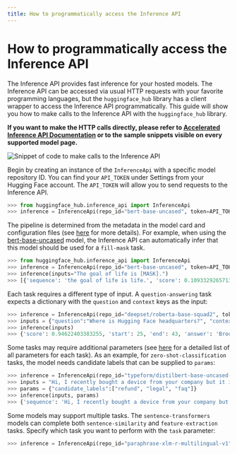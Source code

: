 ```yaml
---
title: How to programmatically access the Inference API
---
```


# How to programmatically access the Inference API

The Inference API provides fast inference for your hosted models. The Inference API can be accessed via usual HTTP requests with your favorite programming languages, but the `huggingface_hub` library has a client wrapper to access the Inference API programmatically. This guide will show you how to make calls to the Inference API with the `huggingface_hub` library.

**If you want to make the HTTP calls directly, please refer to [Accelerated Inference API Documentation](https://api-inference.huggingface.co/docs/python/html/index.html) or to the sample snippets visible on every supported model page.**

![Snippet of code to make calls to the Inference API](/docs/assets/hub/inference_api_snippet.png)

Begin by creating an instance of the `InferenceApi` with a specific model repository ID. You can find your `API_TOKEN` under Settings from your Hugging Face account. The `API_TOKEN` will allow you to send requests to the Inference API.

```python
>>> from huggingface_hub.inference_api import InferenceApi
>>> inference = InferenceApi(repo_id="bert-base-uncased", token=API_TOKEN)
```

The pipeline is determined from the metadata in the model card and configuration files (see [here](https://huggingface.co/docs/hub/main#how-is-a-models-type-of-inference-api-and-widget-determined) for more details). For example, when using the [bert-base-uncased](https://huggingface.co/bert-base-uncased) model, the Inference API can automatically infer that this model should be used for a `fill-mask` task.

```python
>>> from huggingface_hub.inference_api import InferenceApi
>>> inference = InferenceApi(repo_id="bert-base-uncased", token=API_TOKEN)
>>> inference(inputs="The goal of life is [MASK].")
>>> [{'sequence': 'the goal of life is life.', 'score': 0.10933292657136917, 'token': 2166, 'token_str': 'life'}]
```

Each task requires a different type of input. A `question-answering` task expects a dictionary with the `question` and `context` keys as the input:

```python
>>> inference = InferenceApi(repo_id="deepset/roberta-base-squad2", token=API_TOKEN)
>>> inputs = {"question":"Where is Hugging Face headquarters?", "context":"Hugging Face is based in Brooklyn, New York. There is also an office in Paris, France."}
>>> inference(inputs)
>>> {'score': 0.94622403383255, 'start': 25, 'end': 43, 'answer': 'Brooklyn, New York'}
```

Some tasks may require additional parameters (see [here](https://api-inference.huggingface.co/docs/python/html/detailed_parameters.html) for a detailed list of all parameters for each task). As an example, for `zero-shot-classification` tasks, the model needs candidate labels that can be supplied to `params`:

```python
>>> inference = InferenceApi(repo_id="typeform/distilbert-base-uncased-mnli", token=API_TOKEN)
>>> inputs = "Hi, I recently bought a device from your company but it is not working as advertised and I would like to get reimbursed!"
>>> params = {"candidate_labels":["refund", "legal", "faq"]}
>>> inference(inputs, params)
>>> {'sequence': 'Hi, I recently bought a device from your company but it is not working as advertised and I would like to get reimbursed!', 'labels': ['refund', 'faq', 'legal'], 'scores': [0.9378499388694763, 0.04914155602455139, 0.013008488342165947]}
```

Some models may support multiple tasks. The `sentence-transformers` models can complete both `sentence-similarity` and `feature-extraction` tasks. Specify which task you want to perform with the `task` parameter:

```python
>>> inference = InferenceApi(repo_id="paraphrase-xlm-r-multilingual-v1", task="feature-extraction", token=API_TOKEN)
```